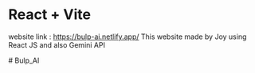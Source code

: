 # React + Vite

 website link : https://bulp-ai.netlify.app/
This website made by Joy using React JS and also Gemini API

#   B u l p _ A I 
 
 
